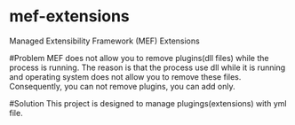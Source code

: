 # mef-extensions
Managed Extensibility Framework (MEF) Extensions

#Problem
MEF does not allow you to remove plugins(dll files) while the process is running. The reason is that the process use dll while it is running and operating system does not allow you to remove these files. Consequently, you can not remove plugins, you can add only.

#Solution
This project is designed to manage plugings(extensions) with yml file. 
